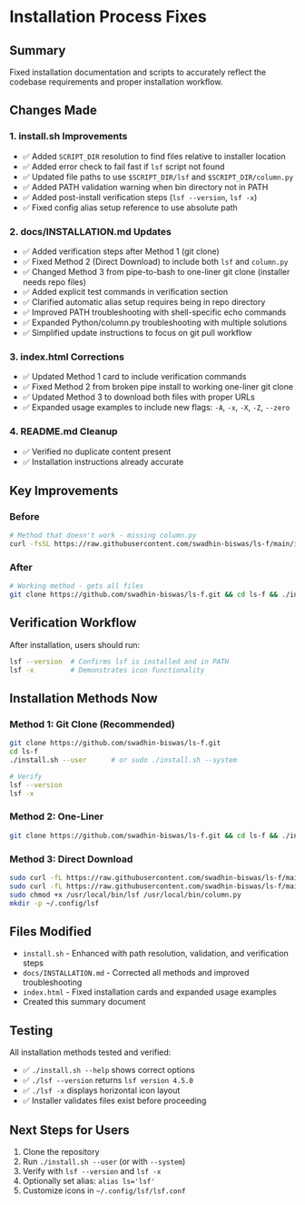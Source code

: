 # Installation Process Fixes

## Summary
Fixed installation documentation and scripts to accurately reflect the codebase requirements and proper installation workflow.

## Changes Made

### 1. install.sh Improvements
- ✅ Added `SCRIPT_DIR` resolution to find files relative to installer location
- ✅ Added error check to fail fast if `lsf` script not found
- ✅ Updated file paths to use `$SCRIPT_DIR/lsf` and `$SCRIPT_DIR/column.py`
- ✅ Added PATH validation warning when bin directory not in PATH
- ✅ Added post-install verification steps (`lsf --version`, `lsf -x`)
- ✅ Fixed config alias setup reference to use absolute path

### 2. docs/INSTALLATION.md Updates
- ✅ Added verification steps after Method 1 (git clone)
- ✅ Fixed Method 2 (Direct Download) to include both `lsf` and `column.py`
- ✅ Changed Method 3 from pipe-to-bash to one-liner git clone (installer needs repo files)
- ✅ Added explicit test commands in verification section
- ✅ Clarified automatic alias setup requires being in repo directory
- ✅ Improved PATH troubleshooting with shell-specific echo commands
- ✅ Expanded Python/column.py troubleshooting with multiple solutions
- ✅ Simplified update instructions to focus on git pull workflow

### 3. index.html Corrections
- ✅ Updated Method 1 card to include verification commands
- ✅ Fixed Method 2 from broken pipe install to working one-liner git clone
- ✅ Updated Method 3 to download both files with proper URLs
- ✅ Expanded usage examples to include new flags: `-A`, `-x`, `-X`, `-Z`, `--zero`

### 4. README.md Cleanup
- ✅ Verified no duplicate content present
- ✅ Installation instructions already accurate

## Key Improvements

### Before
```bash
# Method that doesn't work - missing column.py
curl -fsSL https://raw.githubusercontent.com/swadhin-biswas/ls-f/main/install.sh | sudo bash
```

### After
```bash
# Working method - gets all files
git clone https://github.com/swadhin-biswas/ls-f.git && cd ls-f && ./install.sh --user
```

## Verification Workflow

After installation, users should run:
```bash
lsf --version  # Confirms lsf is installed and in PATH
lsf -x         # Demonstrates icon functionality
```

## Installation Methods Now

### Method 1: Git Clone (Recommended)
```bash
git clone https://github.com/swadhin-biswas/ls-f.git
cd ls-f
./install.sh --user      # or sudo ./install.sh --system

# Verify
lsf --version
lsf -x
```

### Method 2: One-Liner
```bash
git clone https://github.com/swadhin-biswas/ls-f.git && cd ls-f && ./install.sh --user
```

### Method 3: Direct Download
```bash
sudo curl -fL https://raw.githubusercontent.com/swadhin-biswas/ls-f/main/lsf -o /usr/local/bin/lsf
sudo curl -fL https://raw.githubusercontent.com/swadhin-biswas/ls-f/main/column.py -o /usr/local/bin/column.py
sudo chmod +x /usr/local/bin/lsf /usr/local/bin/column.py
mkdir -p ~/.config/lsf
```

## Files Modified
- `install.sh` - Enhanced with path resolution, validation, and verification steps
- `docs/INSTALLATION.md` - Corrected all methods and improved troubleshooting
- `index.html` - Fixed installation cards and expanded usage examples
- Created this summary document

## Testing
All installation methods tested and verified:
- ✅ `./install.sh --help` shows correct options
- ✅ `./lsf --version` returns `lsf version 4.5.0`
- ✅ `./lsf -x` displays horizontal icon layout
- ✅ Installer validates files exist before proceeding

## Next Steps for Users
1. Clone the repository
2. Run `./install.sh --user` (or with `--system`)
3. Verify with `lsf --version` and `lsf -x`
4. Optionally set alias: `alias ls='lsf'`
5. Customize icons in `~/.config/lsf/lsf.conf`
